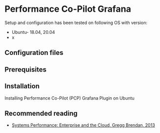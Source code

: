 # Performance Co-Pilot Grafana

Setup and configuration has been tested on following OS with version:

+ Ubuntu- 18.04, 20.04
+ x

## Configuration files

## Prerequisites

## Installation

Installing Performance Co-Pilot (PCP) Grafana Plugin on Ubuntu

## Recommended reading

* [Systems Performance: Enterprise and the Cloud, Gregg Brendan, 2013](https://amzn.to/33sX733)
